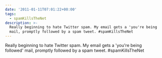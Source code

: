 ```yaml
---
date: '2011-01-11T07:01:22+00:00'
tags:
  - spamKillsTheNet
description: >-
  Really beginning to hate Twitter spam. My email gets a 'you're being followed'
  mail, promptly followed by a spam tweet. #spamKillsTheNet
---
```

Really beginning to hate Twitter spam. My email gets a 'you're being followed' mail, promptly followed by a spam tweet. #spamKillsTheNet
